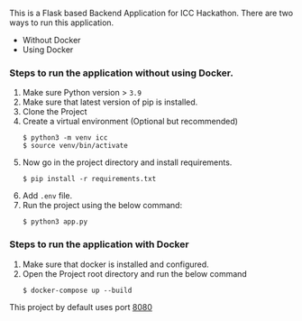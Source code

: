 This is a Flask based Backend Application for ICC Hackathon.
There are two ways to run this application.
* Without Docker
* Using Docker

### Steps to run the application without using Docker.

1. Make sure Python version > `3.9`
2. Make sure that latest version of pip is installed.
3. Clone the Project
4. Create a virtual environment (Optional but recommended)
    ```
    $ python3 -m venv icc
    $ source venv/bin/activate
    ```
5. Now go in the project directory and install requirements.
    ```
    $ pip install -r requirements.txt
    ```
6. Add `.env` file.
7. Run the project using the below command:
    ```
    $ python3 app.py
    ```


### Steps to run the application with Docker

1. Make sure that docker is installed and configured.
2. Open the Project root directory and run the below command
    ```
    $ docker-compose up --build
    ```

This project by default uses port [8080](http://localhost:8080)